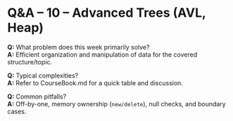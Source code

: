 # Q&A – 10 – Advanced Trees (AVL, Heap)

**Q:** What problem does this week primarily solve?  
**A:** Efficient organization and manipulation of data for the covered structure/topic.

**Q:** Typical complexities?  
**A:** Refer to CourseBook.md for a quick table and discussion.

**Q:** Common pitfalls?  
**A:** Off-by-one, memory ownership (`new/delete`), null checks, and boundary cases.
